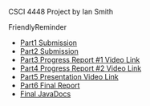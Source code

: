 CSCI 4448 Project
by Ian Smith

FriendlyReminder

* [Part1 Submission](Smith_FriendlyReminder_Part1.pdf)
* [Part2 Submission](Smith_FriendlyReminder_Part2.pdf)
* [Part3 Progress Report \#1 Video Link](Smith_FriendlyReminder_Part3.txt)
* [Part4 Progress Report \#2 Video Link](Smith_FriendlyReminder_Part4.txt)
* [Part5 Presentation Video Link](Smith_FriendlyReminder_Part5.txt)
* [Part6 Final Report](Smith_FriendlyReminder_Part6.pdf)
* [Final JavaDocs](JavaDocs/)
